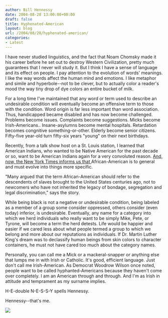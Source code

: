 ```yaml
---
author: Bill Hennessy
date: 2004-08-28 13:00:00+00:00
draft: false
title: Hyphenated-American
layout: blog
url: /2004/08/28/hyphenated-american/
categories:
- Latest
---
```


I have never studied linguistics, and the fact that Noam Chomsky made it his career before he set out to destroy Western Civilization, pretty much guarantees that I never will study it. But I think I have a sense of language and its effect on people. I pay attention to the evolution of words' meanings. I like the way words affect the human mind and emotions. I like metaphor and simile and hyperbole--not to be clever, but to actually color a reader's mood the way tiny drop of dye colors an entire bucket of milk.




For a long time I've maintained that any word or term used to describe an undesirable condition will eventually become an offensive term to those with the condition. Word origin is far less important than word association. Thus, handicapped became disabled and has now become challenged. Problems become issues. Complaints become suggestions. Micks become Irish-Americans.. Insane-asylumns become mental hospitals. Retardation becomes congnitive something-or-other. Elderly become senior citizens. Fifty-five year-old turn fifty-six years "young" on their next birthdays.




Recently, from a talk show host on a St. Louis station, I learned that American Indians, who wanted to be Native American for the past decade or so, want to be American Indians again for a very convoluted reason. [ And, now, the New York Times informs us that ](https://www.nytimes.com/2004/08/29/national/29african.html?hp) African-American is to general and must evolve into things more specific. 




"Many argued that the term African-American should refer to the descendents of slaves brought to the United States centuries ago, not to newcomers who have not inherited the legacy of bondage, segregation and legal discrimination," says the story.




While being black is not a negative or undesirable condition, being labeled as a member of a group some consider oppressed, others consider (even today) inferior, is undesirable. Eventually, any name for a category into which we herd individuals who really want to be simply Mike, Pete, or Tyrone, will become a term the herd detests. Life would be happier and easier if we cared less about what people termed a group to which we belong and more about our reputations as individuals. If Dr. Martin Luther King's dream was to declassify human beings from skin colors to character containers, he must not have cared too much about the category names.




Personally, you can call me a Mick or a mackeral-snapper or anything else that lumps me in with Irish or Catholic. It's good, efficient language. Just don't call me Irish-American. As Democrat Woodrow Wilson once noted, people want to be called hyphanted-Americans because they haven't come over completely. I am an American through and through. And I'm as Irish in attitude and temprament as my surname implies.




H-E-double N-E-S-S-Y spells Hennessy.




Hennessy--that's me.




![](https://blog.billhennessy.com/aggbug.aspx?PostID=615)

